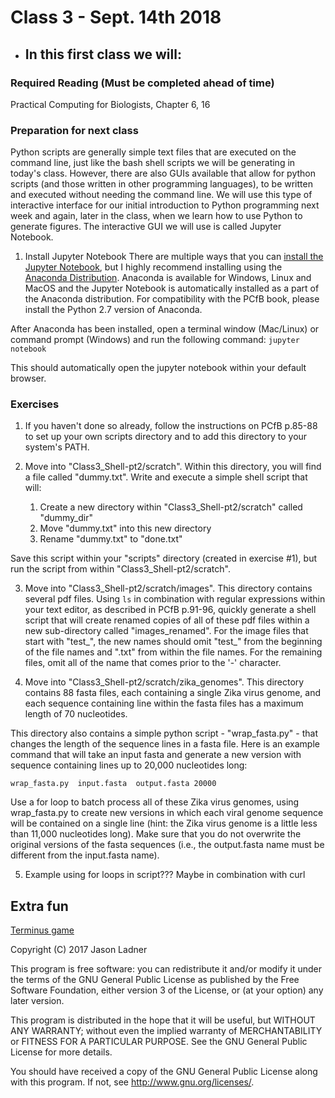 # Class 3 - Sept. 14th 2018
- In this first class we will:
    - 

### Required Reading (**Must be completed ahead of time**)
Practical Computing for Biologists, Chapter 6, 16

### Preparation for next class

Python scripts are generally simple text files that are executed on the command line, just like the bash shell scripts we will be generating in today's class. However, there are also GUIs available that allow for python scripts (and those written in other programming languages), to be written and executed without needing the command line. We will use this type of interactive interface for our initial introduction to Python programming next week and again, later in the class, when we learn how to use Python to generate figures. The interactive GUI we will use is called Jupyter Notebook. 

1. Install Jupyter Notebook
There are multiple ways that you can [install the Jupyter Notebook](http://jupyter.org/install), but I highly recommend installing using the [Anaconda Distribution](https://www.anaconda.com/download/). Anaconda is available for Windows, Linux and MacOS and the Jupyter Notebook is automatically installed as a part of the Anaconda distribution. For compatibility with the PCfB book, please install the Python 2.7 version of Anaconda. 

After Anaconda has been installed, open a terminal window (Mac/Linux) or command prompt (Windows) and run the following command: ```jupyter notebook```

This should automatically open the jupyter notebook within your default browser. 

### Exercises

1. If you haven't done so already, follow the instructions on PCfB p.85-88 to set up your own scripts directory and to add this directory to your system's PATH.

2. Move into "Class3\_Shell-pt2/scratch". Within this directory, you will find a file called "dummy.txt". Write and execute a simple shell script that will:
    1. Create a new directory within "Class3\_Shell-pt2/scratch" called "dummy_dir"
    2. Move "dummy.txt" into this new directory
    3. Rename "dummy.txt" to "done.txt"

Save this script within your "scripts" directory (created in exercise #1), but run the script from within "Class3\_Shell-pt2/scratch".

3. Move into "Class3\_Shell-pt2/scratch/images". This directory contains several pdf files. Using ```ls``` in combination with regular expressions within your text editor, as described in PCfB p.91-96, quickly generate a shell script that will create renamed copies of all of these pdf files within a new sub-directory called "images\_renamed". For the image files that start with "test_", the new names should omit "test\_" from the beginning of the file names and ".txt" from within the file names. For the remaining files, omit all of the name that comes prior to the '-' character.

4. Move into "Class3\_Shell-pt2/scratch/zika\_genomes". This directory contains 88 fasta files, each containing a single Zika virus genome, and each sequence containing line within the fasta files has a maximum length of 70 nucleotides. 

This directory also contains a simple python script - "wrap_fasta.py" - that changes the length of the sequence lines in a fasta file. Here is an example command that will take an input fasta and generate a new version with sequence containing lines up to 20,000 nucleotides long:

```wrap_fasta.py  input.fasta  output.fasta 20000```

Use a for loop to batch process all of these Zika virus genomes, using wrap_fasta.py to create new versions in which each viral genome sequence will be contained on a single line (hint: the Zika virus genome is a little less than 11,000 nucleotides long). Make sure that you do not overwrite the original versions of the fasta sequences (i.e., the output.fasta name must be different from the input.fasta name). 

5. Example using for loops in script??? Maybe in combination with curl


## Extra fun

[Terminus game](http://web.mit.edu/mprat/Public/web/Terminus/Web/main.html)

Copyright (C) 2017  Jason Ladner

This program is free software: you can redistribute it and/or modify
it under the terms of the GNU General Public License as published by
the Free Software Foundation, either version 3 of the License, or
(at your option) any later version.

This program is distributed in the hope that it will be useful,
but WITHOUT ANY WARRANTY; without even the implied warranty of
MERCHANTABILITY or FITNESS FOR A PARTICULAR PURPOSE.  See the
GNU General Public License for more details.

You should have received a copy of the GNU General Public License
along with this program.  If not, see <http://www.gnu.org/licenses/>.




